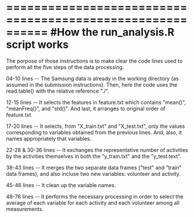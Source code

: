 ==========================================================
#How the run_analysis.R script works
==========================================================

The porpose of those instructions is to make clear the code lines used to perform all the five steps of the data processing.


04-10 lines -- 	The Samsung data is already in the working directory (as assumed in the submission instructions).
		            Then, here the code uses the read.table() with the relative reference "./".

12-15 lines -- 	It selects the features in feature.txt which contains "mean()", "meanFreq()", and "std()".
		            And last, it arranges to original order of feature.txt

17-20 lines -- 	It selects, from "X_train.txt" and "X_test.txt", only the values corresponding to variables obtained from the previous                   lines.
		            And, also, it names appropriately that variables.

22-28 & 30-36 lines -- 	It exchanges the representative number of activities by the activities themselves in both the "y_train.txt" and                          the "y_test.text".

38-43 lines -- 	It merges the two separate data frames ("test" and "train" data frames), and also incluse two new variables: volunteer                   and activity.

45-46 lines -- 	It clean up the variable names.

48-76 lines -- 	It performs the necessary processing in order to select the average of each variable for each activity and each volunteer                 among all measurements.
